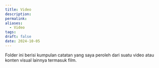 ```yaml
---
title: Video
description: 
permalink: 
aliases:
  - Video
tags: 
draft: false
date: 2024-10-05
---
```

Folder ini berisi kumpulan catatan yang saya peroleh dari suatu video atau konten visual lainnya termasuk film.